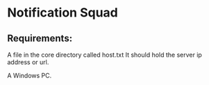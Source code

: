 # Notification Squad


## Requirements:
A file in the core directory called host.txt
It should hold the server ip address or url.

A Windows PC.